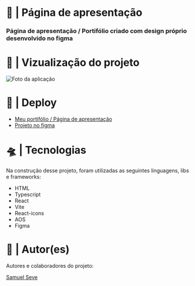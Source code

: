 <h1>🚀 | Página de apresentação</h1>
<h3>
  Página de apresentação / Portifólio criado com design próprio desenvolvido no figma
</h3>

<h1>🔎 | Vizualização do projeto</h1>
<img src="https://i.imgur.com/xBUwzHA.png" alt="Foto da aplicação" />

<h1>👾 | Deploy</h1>
<ul>
  <li>
    <a href="https://nihilboy.netlify.app/">Meu portifólio / Página de apresentação</a>
  </li>
  <li>
    <a href="https://www.figma.com/file/8U3lFtiEDeqxQ0aTzlwwLA/Meu-portif%C3%B3lio">Projeto no figma</a>
  </li>
</ul>

<h1>🛸 | Tecnologias</h1>
<p>
  Na construção desse projeto, foram utilizadas as seguintes linguagens, libs
  e frameworks:
</p>
<ul>
  <li>HTML</li>
  <li>Typescript</li>
  <li>React</li>
  <li>Vite</li>
  <li>React-icons</li>
  <li>AOS</li>
  <li>Figma</li>
</ul>

<h1>👥 | Autor(es)</h1>
<p>Autores e colaboradores do projeto:</p>
<a href="https://github.com/nihilboy1">Samuel Seve</a>
